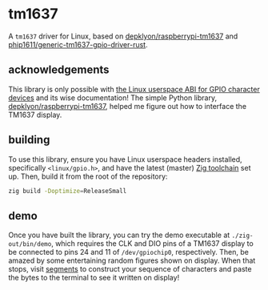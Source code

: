# tm1637
A `tm1637` driver for Linux, based on [depklyon/raspberrypi-tm1637](https://github.com/depklyon/raspberrypi-tm1637) and [phip1611/generic-tm1637-gpio-driver-rust](https://github.com/phip1611/generic-tm1637-gpio-driver-rust).

## acknowledgements
This library is only possible with [the Linux userspace ABI for GPIO character devices](https://github.com/torvalds/linux/blob/master/include/uapi/linux/gpio.h) and its wise documentation! The simple Python library, [depklyon/raspberrypi-tm1637](https://github.com/depklyon/raspberrypi-tm1637), helped me figure out how to interface the TM1637 display.

## building
To use this library, ensure you have Linux userspace headers installed, specifically `<linux/gpio.h>`, and have the latest (master) [Zig toolchain](https://ziglang.org/download/) set up. Then, build it from the root of the repository:
``` bash
zig build -Doptimize=ReleaseSmall
```

## demo
Once you have built the library, you can try the demo executable at `./zig-out/bin/demo`, which requires the CLK and DIO pins of a TM1637 display to be connected to pins 24 and 11 of `/dev/gpiochip0`, respectively. Then, be amazed by some entertaining random figures shown on display. When that stops, visit [segments](https://cdn.monomarsh.com/segments/) to construct your sequence of characters and paste the bytes to the terminal to see it written on display!
